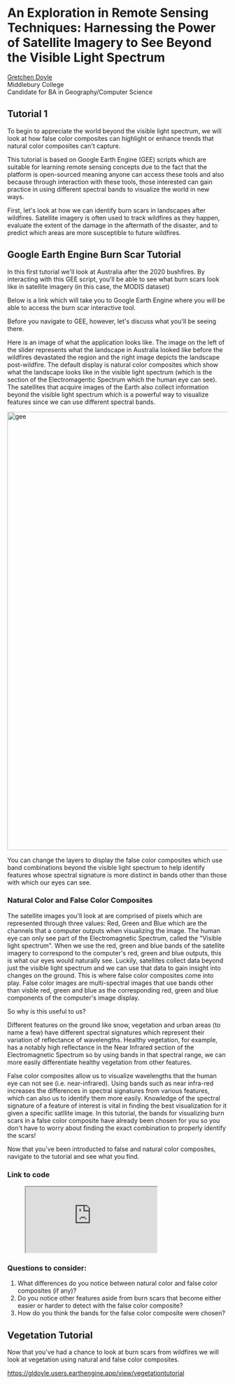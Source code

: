 # An Exploration in Remote Sensing Techniques: Harnessing the Power of Satellite Imagery to See Beyond the Visible Light Spectrum

[Gretchen Doyle](https://github.com/gldoyle?tab=repositories)<br/>
Middlebury College<br/>
Candidate for BA in Geography/Computer Science  

## Tutorial 1

To begin to appreciate the world beyond the visible light spectrum, we will look at how false color composites can highlight or enhance trends that natural color composites can't capture.

This tutorial is based on Google Earth Engine (GEE) scripts which are suitable for learning remote sensing concepts due to the fact that the platform is open-sourced meaning anyone can access these tools and also because through interaction with these tools, those interested can gain practice in using different spectral bands to visualize the world in new ways.

First, let's look at how we can identify burn scars in landscapes after wildfires. Satellite imagery is often used to track wildfires as they happen, evaluate the extent of the damage in the aftermath of the disaster, and to predict which areas are more susceptible to future wildfires.

## Google Earth Engine Burn Scar Tutorial

In this first tutorial we'll look at Australia after the 2020 bushfires. By interacting
with this GEE script, you'll be able to see what burn scars look like in satellite imagery (in this case, the MODIS dataset)

Below is a link which will take you to Google Earth Engine where you will be able to access the burn scar interactive tool.

Before you navigate to GEE, however, let's discuss what you'll be seeing there.

Here is an image of what the application looks like. The image on the left of the slider represents what the landscape in Australia looked like before the wildfires devastated the region and the right image depicts the landscape post-wildfire. The default display is natural color composites which show what the landscape looks like in the visible light spectrum (which is the section of the Electromagentic Spectrum which the human eye can see). The satellites that acquire images of the Earth also collect information beyond the visible light spectrum which is a powerful way to visualize features since we can use different spectral bands.

<img width="1000" alt="gee" src="https://user-images.githubusercontent.com/63744379/141497446-934ba6c2-b82b-4cc0-ae73-8dc337bc70d5.png">

You can change the layers to display the false color composites which use band combinations beyond the visible light spectrum to help identify features whose spectral signature is more distinct in bands other than those with which our eyes can see.

### Natural Color and False Color Composites
The satellite images you'll look at are comprised of pixels which are represented through three values: Red, Green and Blue which are the channels that 
a computer outputs when visualizing the image. The human eye can only see part of the Electromagnetic Spectrum, called the "Visible light spectrum". When we use the red, green and blue bands of the satellite imagery to correspond to the computer's red, green and blue outputs, this is what our eyes would naturally see. Luckily, satellites collect data beyond just the visible light spectrum and we can use that data to gain insight into changes on the ground. This is where false color composites come into play. False color images are multi-spectral images that use bands other than visble red, green and blue as the corresponding red, green and blue components of the computer's image display. 

So why is this useful to us?

Different features on the ground like snow, vegetation and urban areas (to name a few) have different spectral signatures which represent their variation of reflectance of wavelengths. Healthy vegetation, for example, has a notably high reflectance in the Near Infrared section of the Electromagnetic Spectrum so by using bands in that spectral range, we can more easily differentiate healthy vegetation from other features.

False color composites allow us to visualize wavelengths that the human eye can not see (i.e. near-infrared). Using bands such as near infra-red increases the differences in spectral signatures from various features, which can also us to identify them more easily. Knowledge of the spectral signature of a feature of interest is vital in finding the best visualization for it given a specific satllite image. In this tutorial, the bands for visualizing burn scars in a false color 
composite have already been chosen for you so you don't have to worry about finding the exact combination to properly identify the scars!

Now that you've been introducted to false and natural color composites, navigate to the tutorial and see what you find.

### Link to code
<div>
<figure class="video_container">
<iframe src="https://gldoyle.users.earthengine.app/view/burnscarexploration" ></iframe>
</figure>
</div>

### Questions to consider:
1. What differences do you notice between natural color and false color composites (if any)?
2. Do you notice other features aside from burn scars that become either easier or harder to detect with the false color composite?
3. How do you think the bands for the false color composite were chosen?

## Vegetation Tutorial

Now that you've had a chance to look at burn scars from wildfires we will look at vegetation using natural and false color composites. 


https://gldoyle.users.earthengine.app/view/vegetationtutorial







